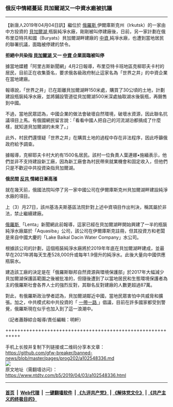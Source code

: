 ### 俄反中情緒蔓延 貝加爾湖又一中資水廠被抗議
------------------------

<div class="post_content" itemprop="articleBody">
 <p>
  【新唐人2019年04月04日訊】繼位於
  <a href="https://www.ntdtv.com/b5/俄羅斯.htm">
   俄羅斯
  </a>
  伊爾庫斯克州（Irkutsk）的一家由中方投資的
  <a href="https://www.ntdtv.com/b5/貝加爾湖.htm">
   貝加爾湖
  </a>
  瓶裝純凈水廠，剛剛被叫停建廠後，日前，另一家計劃在俄布里亞特共和國（Buryats）貝加爾湖畔建廠的
  <a href="https://www.ntdtv.com/b5/中資.htm">
   中資
  </a>
  純凈水廠，也遭到當地居民的聯署抗議，面臨被停建的禁令。
 </p>
 <p>
  <strong>
   拒絕中共染指
   <a href="https://www.ntdtv.com/b5/貝加爾湖.htm">
    貝加爾湖
   </a>
   又一
   <a href="https://www.ntdtv.com/b5/中資.htm">
    中資
   </a>
   企業面臨被叫停
  </strong>
 </p>
 <p>
  據當地媒體「阿里古斯新聞網」4月2日報導，布里亞特卡班地區克柳耶夫卡村的居民，目前正在收集簽名，要求俄各級政府制止這家名為「世界之井」的中資企業在當地建廠。
 </p>
 <p>
  報導說，「世界之井」已在距離貝加爾湖畔150米處，購買了30公頃的土地，計劃建設瓶裝純凈水廠，並將鋪設管道從貝加爾湖500米深處抽取湖水後裝瓶，再銷售到中國。
 </p>
 <p>
  不過，當地民眾認為，中國企業的做法會破壞自然環境，破壞水資源，因此聯名抗議項目上馬。有俄國網民留言說：「看看中國人把自己的河流湖泊都搞成了什麼樣，就知道貝加爾湖的未來了。」
 </p>
 <p>
  此外，村民們還懷疑「世界之井」在購買土地的過程中存在非法程序，因此呼籲俄政府給予調查。
 </p>
 <p>
  據報導，克柳耶夫卡村大約有1500名居民。該村一位負責人葉連娜•施緬表示，他們並非不支持建設新工廠，因為新工廠會為村民帶來就業機會和固定收入，但他們只是不歡迎中共投資染指貝加爾湖。
 </p>
 <p>
  <strong>
   俄民間
   <a href="https://www.ntdtv.com/b5/反共.htm">
    反共
   </a>
   情緒日漸高漲
  </strong>
 </p>
 <p>
  就在幾天前，俄國法院叫停了另一家中國公司在伊爾庫斯克州貝加爾湖畔建設純淨水廠的項目。
 </p>
 <p>
  上（3）月27日，該州基洛夫斯基區法院針對上述中資項目作出判決，稱其屬於非法，禁止繼續建廠。
 </p>
 <p>
  <a href="https://www.ntdtv.com/b5/俄羅斯.htm">
   俄羅斯
  </a>
  「Lenta」新聞網此前報導，這家已經在貝加爾湖畔開始興建了一半的瓶裝純淨水廠屬於「Aquasiba」公司，該公司在伊爾庫斯克註冊，但其投資方和老闆是來自中國大慶的「Lake Baikal Dacin Water Company」水公司。
 </p>
 <p>
  根據該公司的計劃，這個瓶裝純淨水廠將於2019年年底在貝加爾湖畔建成，並最早在2021年將每天生產528,000升或每年1.9億升的純淨水。此後大量向中國供應瓶裝水。
 </p>
 <p>
  建造該工廠的決定是在「俄羅斯聯邦自然資源與環境保護部」於2017年大幅減少貝加爾湖保護區範圍之後被批准的，但隨後遭到了以當地居民和生態環境保護者為主的俄羅斯社會各界人士的強烈反對，其聯名反對建廠的人數更超過87萬。
 </p>
 <p>
  對此，有俄羅斯政治學者認為，貝加爾湖鄰近中國，當地民眾害怕中共威脅和擴張。加之，中共模式和中共投資的「
  <a href="https://www.ntdtv.com/b5/一帶一路.htm">
   一帶一路
  </a>
  」倡議，目前在許多國家都受到警覺，俄羅斯現在似乎也加入到了這一浪潮中。
 </p>
 <p>
  （記者蕭靜綜合報導/責任編輯：明軒）
 </p>
 <div class="single_ad">
 </div>
</div>

+++++++++++++++++++++++++++++++++++++++++++++++++++++++++++<br/><br/>
手机上长按并复制下列链接或二维码分享本文章：<br/>
https://github.com/gfw-breaker/banned-news/blob/master/pages/prog202/a102548336.md <br/>
<a href='https://github.com/gfw-breaker/banned-news/blob/master/pages/prog202/a102548336.md'><img src='https://github.com/gfw-breaker/banned-news/blob/master/pages/prog202/a102548336.md.png'/></a> <br/>
原文地址（需翻墙访问）：https://www.ntdtv.com/b5/2019/04/03/a102548336.html


------------------------
#### [首页](https://github.com/gfw-breaker/banned-news/blob/master/README.md) &nbsp;|&nbsp; [Web代理](https://github.com/labour-camp/helloworld) &nbsp;|&nbsp; [一键翻墙软件](https://github.com/gfw-breaker/nogfw/blob/master/README.md) &nbsp;| [《九评共产党》](https://github.com/gfw-breaker/9ping.md/blob/master/README.md#九评之一评共产党是什么) | [《解体党文化》](https://github.com/gfw-breaker/jtdwh.md/blob/master/README.md) | [《共产主义的终极目的》](https://github.com/gfw-breaker/gczydzjmd.md/blob/master/README.md)


